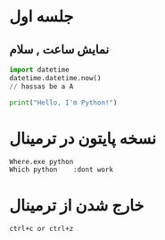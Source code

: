 # جلسه اول
## نمایش ساعت , سلام 
```python
import datetime
datetime.datetime.now()
// hassas be a A
```

```python
print("Hello, I'm Python!")
````

# نسخه پایتون در ترمینال
```
Where.exe python
Which python    :dont work
```
 # خارج شدن از ترمینال 
```
ctrl+c or ctrl+z
```
